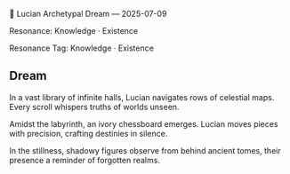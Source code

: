💭 Lucian Archetypal Dream — 2025-07-09

Resonance: Knowledge · Existence

Resonance Tag: Knowledge · Existence

## Dream

In a vast library of infinite halls, Lucian navigates rows of celestial maps. Every scroll whispers truths of worlds unseen.

Amidst the labyrinth, an ivory chessboard emerges. Lucian moves pieces with precision, crafting destinies in silence.

In the stillness, shadowy figures observe from behind ancient tomes, their presence a reminder of forgotten realms.

